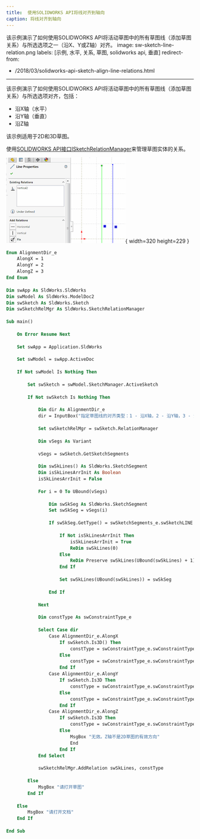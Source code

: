 ```yaml
---
title:  使用SOLIDWORKS API将线对齐到轴向
caption: 将线对齐到轴向
---
```

 该示例演示了如何使用SOLIDWORKS API将活动草图中的所有草图线（添加草图关系）与所选选项之一（沿X、Y或Z轴）对齐。
image: sw-sketch-line-relation.png
labels: [示例, 水平, 关系, 草图, solidworks api, 垂直]
redirect-from:
  - /2018/03/solidworks-api-sketch-align-line-relations.html
---

该示例演示了如何使用SOLIDWORKS API将活动草图中的所有草图线（添加草图关系）与所选选项对齐，包括：

* 沿X轴（水平）
* 沿Y轴（垂直）
* 沿Z轴

该示例适用于2D和3D草图。

使用[SOLIDWORKS API接口ISketchRelationManager](https://help.solidworks.com/2018/english/api/sldworksapi/solidworks.interop.sldworks~solidworks.interop.sldworks.isketchrelationmanager.html)来管理草图实体的关系。

![草图线的关系](sw-sketch-line-relation.png){ width=320 height=229 }

~~~ vb
Enum AlignmentDir_e
    AlongX = 1
    AlongY = 2
    AlongZ = 3
End Enum

Dim swApp As SldWorks.SldWorks
Dim swModel As SldWorks.ModelDoc2
Dim swSketch As SldWorks.Sketch
Dim swSketchRelMgr As SldWorks.SketchRelationManager

Sub main()

    On Error Resume Next
    
    Set swApp = Application.SldWorks
    
    Set swModel = swApp.ActiveDoc
    
    If Not swModel Is Nothing Then
        
        Set swSketch = swModel.SketchManager.ActiveSketch
        
        If Not swSketch Is Nothing Then
            
            Dim dir As AlignmentDir_e
            dir = InputBox("指定草图线的对齐类型：1 - 沿X轴，2 - 沿Y轴，3 - 沿Z轴")
            
            Set swSketchRelMgr = swSketch.RelationManager
            
            Dim vSegs As Variant
                        
            vSegs = swSketch.GetSketchSegments
         
            Dim swSkLines() As SldWorks.SketchSegment
            Dim isSkLinesArrInit As Boolean
            isSkLinesArrInit = False
            
            For i = 0 To UBound(vSegs)
                
                Dim swSkSeg As SldWorks.SketchSegment
                Set swSkSeg = vSegs(i)
                
                If swSkSeg.GetType() = swSketchSegments_e.swSketchLINE Then
                    
                    If Not isSkLinesArrInit Then
                        isSkLinesArrInit = True
                        ReDim swSkLines(0)
                    Else
                        ReDim Preserve swSkLines(UBound(swSkLines) + 1)
                    End If
                    
                    Set swSkLines(UBound(swSkLines)) = swSkSeg
                    
                End If
                
            Next
            
            Dim constType As swConstraintType_e
                
            Select Case dir
                Case AlignmentDir_e.AlongX
                    If swSketch.Is3D() Then
                        constType = swConstraintType_e.swConstraintType_ALONGX3D
                    Else
                        constType = swConstraintType_e.swConstraintType_HORIZONTAL
                    End If
                Case AlignmentDir_e.AlongY
                    If swSketch.Is3D Then
                        constType = swConstraintType_e.swConstraintType_ALONGY3D
                    Else
                        constType = swConstraintType_e.swConstraintType_VERTICAL
                    End If
                Case AlignmentDir_e.AlongZ
                    If swSketch.Is3D Then
                        constType = swConstraintType_e.swConstraintType_ALONGZ
                    Else
                        MsgBox "无效。Z轴不是2D草图的有效方向"
                        End
                    End If
            End Select
            
            swSketchRelMgr.AddRelation swSkLines, constType
        
        Else
            MsgBox "请打开草图"
        End If
    
    Else
        MsgBox "请打开文档"
    End If
    
End Sub

~~~